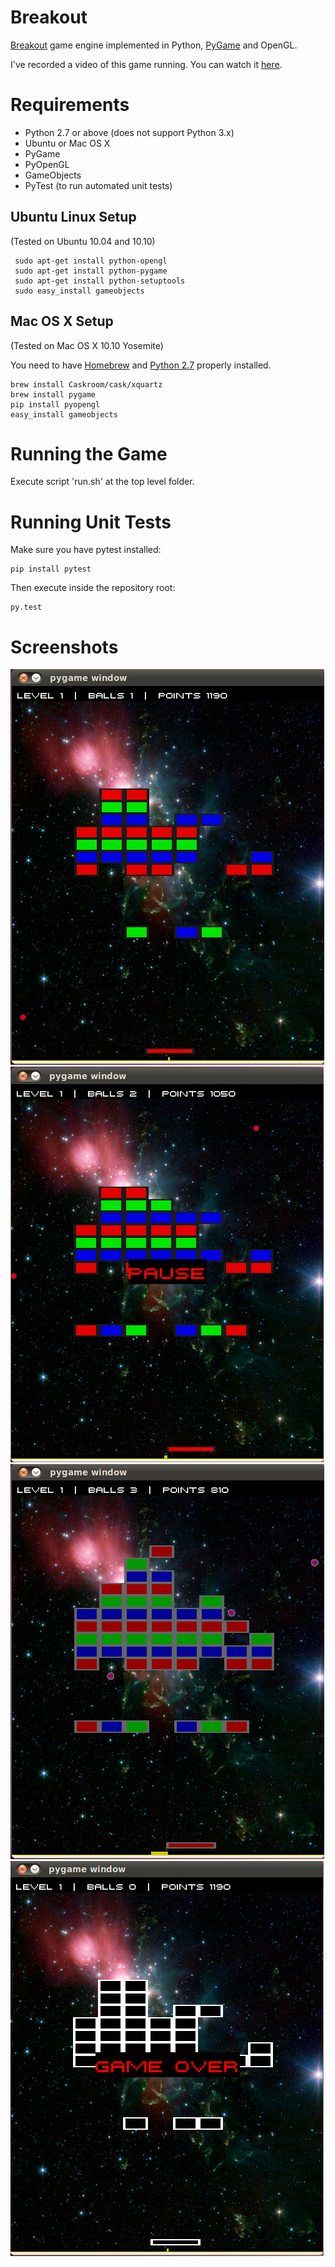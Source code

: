 # Breakout
[Breakout](http://en.wikipedia.org/wiki/Breakout_%28video_game%29) game engine implemented in Python, [PyGame](http://pygame.org/) and OpenGL.

I've recorded a video of this game running. You can watch it [here](https://vimeo.com/118087355).

# Requirements

- Python 2.7 or above (does not support Python 3.x)
- Ubuntu or Mac OS X
- PyGame
- PyOpenGL
- GameObjects
- PyTest (to run automated unit tests)

## Ubuntu Linux Setup

(Tested on Ubuntu 10.04 and 10.10)

     sudo apt-get install python-opengl
     sudo apt-get install python-pygame
     sudo apt-get install python-setuptools
     sudo easy_install gameobjects
     
## Mac OS X Setup

(Tested on Mac OS X 10.10 Yosemite)

You need to have [Homebrew](http://brew.sh) and [Python 2.7](http://docs.python-guide.org/en/latest/starting/install/osx/) properly installed.

    brew install Caskroom/cask/xquartz
    brew install pygame
    pip install pyopengl
    easy_install gameobjects
     
# Running the Game

Execute script 'run.sh' at the top level folder.

# Running Unit Tests

Make sure you have pytest installed:

    pip install pytest

Then execute inside the repository root:

    py.test

# Screenshots

![Screenshot 01](screenshots/01.png)
![Screenshot 02](screenshots/02.png)
![Screenshot 03](screenshots/03.png)
![Screenshot 04](screenshots/04.png)
